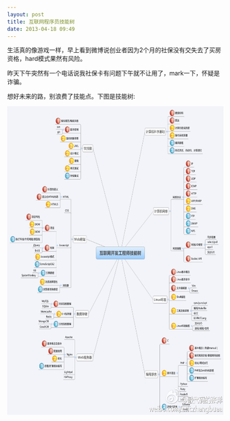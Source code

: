 ```yaml
---
layout: post
title: 互联网程序员技能树 
date: 2013-04-18 09:49
---
```


生活真的像游戏一样，早上看到微博说创业者因为2个月的社保没有交失去了买房资格，hard模式果然有风险。

昨天下午突然有一个电话说我社保卡有问题下午就不让用了，mark一下，怀疑是诈骗。

想好未来的路，别浪费了技能点。下图是技能树:

<!--break-->
<img src="/images/skill.jpg"  alt="互联网程序员技能树" height="720" width="720"/>



